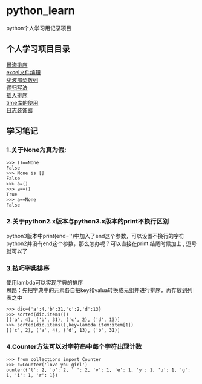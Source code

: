 # python_learn
python个人学习用记录项目
## 个人学习项目目录
[冒泡排序](https://github.com/Jorerds/python_learn/blob/master/Bubble_sort.py)   
[excel文件编辑](https://github.com/Jorerds/python_learn/blob/master/Merge_excel.py)  
[斐波那契数列](https://github.com/Jorerds/python_learn/blob/master/fab.py)  
[递归写法](https://github.com/Jorerds/python_learn/blob/master/factorial.py)  
[插入排序](https://github.com/Jorerds/python_learn/blob/master/inse_sort.py)  
[time库的使用](https://github.com/Jorerds/python_learn/blob/master/times.py)    
[日志装饰器](https://github.com/Jorerds/python_learn/blob/master/decor.py)

## 学习笔记
### 1.关于None为真为假:  
```
>>> ()==None
False
>>> None is []
False
>>> a=()
>>> a==()
True
>>> a==None
False
```                  
### 2.关于python2.x版本与python3.x版本的print不换行区别        
python3版本中print(end='')中加入了end这个参数，可以设置不换行的字符         
python2并没有end这个参数，那么怎办呢？可以直接在print 结尾时候加上 , 逗号就可以了            
### 3.技巧字典排序            
使用lambda可以实现字典的排序             
思路：先把字典中的元素各自把key和valua转换成元组并进行排序，再存放到列表之中                
```
>>> dic={'a':4,'b':31,'c':2,'d':13}
>>> sorted(dic.items())
[('a', 4), ('b', 31), ('c', 2), ('d', 13)]
>>> sorted(dic.items(),key=lambda item:item[1])
[('c', 2), ('a', 4), ('d', 13), ('b', 31)]
```          
### 4.Counter方法可以对字符串中每个字符出现计数         
```
>>> from collections import Counter
>>> c=Counter('love you girl')
ounter({'l': 2, 'o': 2, ' ': 2, 'v': 1, 'e': 1, 'y': 1, 'u': 1, 'g': 1, 'i': 1, 'r': 1})
```

